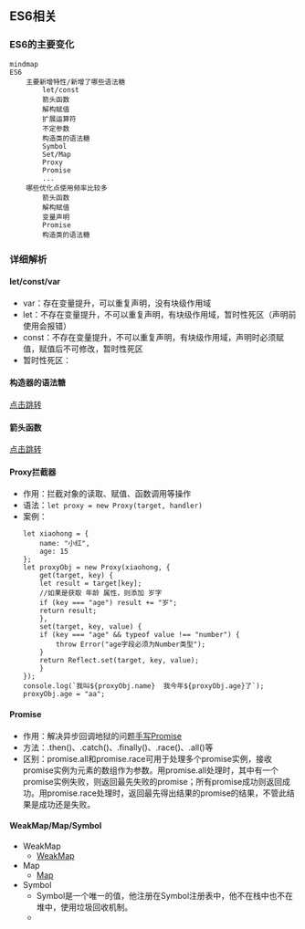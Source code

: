 ## ES6相关

### ES6的主要变化

```mermaid
mindmap
ES6
    主要新增特性/新增了哪些语法糖
        let/const
        箭头函数
        解构赋值
        扩展运算符
        不定参数
        构造类的语法糖
        Symbol
        Set/Map
        Proxy
        Promise
        ...
    哪些优化点使用频率比较多
        箭头函数
        解构赋值
        变量声明
        Promise
        构造类的语法糖
```

### 详细解析

#### let/const/var
- var：存在变量提升，可以重复声明，没有块级作用域
- let：不存在变量提升，不可以重复声明，有块级作用域，暂时性死区（声明前使用会报错）
- const：不存在变量提升，不可以重复声明，有块级作用域，声明时必须赋值，赋值后不可修改，暂时性死区
- 暂时性死区：

#### 构造器的语法糖
[点击跳转](./[⭐⭐⭐⭐⭐]-面向对象.md#es56的面向对象手段)

#### 箭头函数
[点击跳转](./[⭐⭐⭐⭐⭐]-面向对象.md#箭头函数的特点)

#### Proxy拦截器
- 作用：拦截对象的读取、赋值、函数调用等操作
- 语法：`let proxy = new Proxy(target, handler)`
- 案例：  
    ```
    let xiaohong = {
        name: "小红",
        age: 15
    };
    let proxyObj = new Proxy(xiaohong, {
        get(target, key) {
        let result = target[key];
        //如果是获取 年龄 属性，则添加 岁字
        if (key === "age") result += "岁";
        return result;
        },
        set(target, key, value) {
        if (key === "age" && typeof value !== "number") {
            throw Error("age字段必须为Number类型");
        }
        return Reflect.set(target, key, value);
        }
    });
    console.log(`我叫${proxyObj.name}  我今年${proxyObj.age}了`);
    proxyObj.age = "aa";
    ```

#### Promise

- 作用：解决异步回调地狱的问题[手写Promise](./[⭐⭐⭐⭐⭐]-异步.md#内置对象相关)
- 方法：.then()、.catch()、.finally()、.race()、.all()等
- 区别：promise.all和promise.race可用于处理多个promise实例，接收promise实例为元素的数组作为参数。用promise.all处理时，其中有一个promise实例失败，则返回最先失败的promise；所有promise成功则返回成功。用promise.race处理时，返回最先得出结果的promise的结果，不管此结果是成功还是失败。

#### WeakMap/Map/Symbol
- WeakMap
  - [WeakMap](../images/3b0f26c4d6a99177401edf448a7ff70a54096eb5b34ca70ff416e3ba33b00384.png)  
- Map
  - [Map](./[⭐⭐⭐]-交集并集差集.md#交集并集差集)
- Symbol
  - Symbol是一个唯一的值，他注册在Symbol注册表中，他不在栈中也不在堆中，使用垃圾回收机制。
  - 